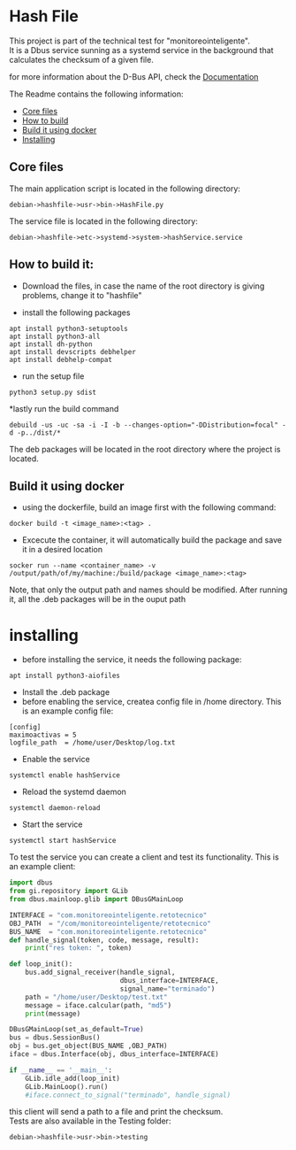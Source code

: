 # Hash File
This project is part of the technical test for "monitoreointeligente".</br>
It is a Dbus service sunning as a systemd service in the background that calculates the checksum of a given file.

for more information about the D-Bus API, check the [Documentation](https://github.com/juamarCas/HashFile/wiki/Documentation)

The Readme contains the following information:
* [Core files](README.md#core-files)
* [How to build](README.md#how_to)
* [Build it using docker](README.md#how_to_docker)
* [Installing](README.md#installing)

## Core files
<a name ="core-files"></a>
The main application script is located in the following directory:
```
debian->hashfile->usr->bin->HashFile.py
```

The service file is located in the following directory:
```
debian->hashfile->etc->systemd->system->hashService.service
```

## How to build it:
<a name="how_to"></a>
* Download the files, in case the name of the root directory is giving problems, change it to "hashfile"

* install the following packages
```
apt install python3-setuptools
apt install python3-all
apt install dh-python
apt install devscripts debhelper
apt install debhelp-compat
```
* run the setup file
```
python3 setup.py sdist
```

*lastly run the build command
```
debuild -us -uc -sa -i -I -b --changes-option="-DDistribution=focal" -d -p../dist/*
```
The deb packages will be located in the root directory  where the project is located.

## Build it using docker
<a name="how_to_docker"></a>
* using the dockerfile, build an image first with the following command:
```
docker build -t <image_name>:<tag> .
```
* Excecute the container, it will automatically build the package and save it in a desired location
```
socker run --name <container_name> -v /output/path/of/my/machine:/build/package <image_name>:<tag>
```
Note, that only the output path and names should be modified. After running it, all the .deb packages will be in the ouput path

# installing
<a name="installing"></a>
* before installing the service, it needs the following package:
```
apt install python3-aiofiles
```

* Install the .deb package
* before enabling the service, createa config file in /home directory. This is an example config file:
```
[config]
maximoactivas = 5
logfile_path  = /home/user/Desktop/log.txt
```

* Enable the service
```
systemctl enable hashService
```

* Reload the systemd daemon
```
systemctl daemon-reload
```

* Start the service
```
systemctl start hashService
```
To test the service you can create a client and test its functionality. This is an example client:
```python
import dbus
from gi.repository import GLib
from dbus.mainloop.glib import DBusGMainLoop

INTERFACE = "com.monitoreointeligente.retotecnico"
OBJ_PATH  = "/com/monitoreointeligente/retotecnico"
BUS_NAME  = "com.monitoreointeligente.retotecnico"
def handle_signal(token, code, message, result):
    print("res token: ", token)

def loop_init():
    bus.add_signal_receiver(handle_signal, 
                            dbus_interface=INTERFACE,
                            signal_name="terminado")
    path = "/home/user/Desktop/test.txt"
    message = iface.calcular(path, "md5")
    print(message)

DBusGMainLoop(set_as_default=True)
bus = dbus.SessionBus()
obj = bus.get_object(BUS_NAME ,OBJ_PATH)
iface = dbus.Interface(obj, dbus_interface=INTERFACE)

if __name__ == '__main__':
    GLib.idle_add(loop_init)
    GLib.MainLoop().run()   
    #iface.connect_to_signal("terminado", handle_signal)

```

this client will send a path to a file and print the checksum. </br>
Tests are also available in the Testing folder: 
```
debian->hashfile->usr->bin->testing
```
